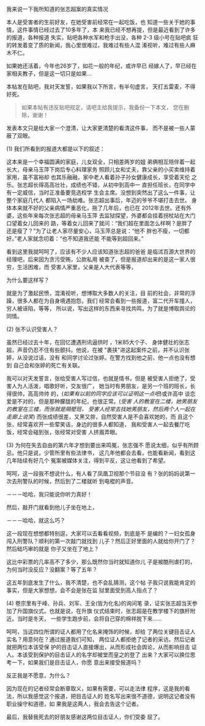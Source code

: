 我来说一下我所知道的张志超案的真实情况

本人是受害者的生前好友，在她受害前经常在一起吃饭，也
知道一些关于她的事情，这件事情已经过去了10多年了，本
来我已经不想再提，但是最近看到了许多的报道，各种报道
失实，贴吧各种水军和枪手出没，各种 2-3 级小号在贴吧疯
狂的转发着变了质的新闻，我心里很难过，我难过有些人混
淆视听，难过有些人麻木不仁。

如果她还活着，今年也26岁了，如花一般的年纪，或许早已
经嫁人了，早已经在家相夫教子，但是这一切只是如果...

本帖发在贴吧，我对天发誓，如果我以下所言，有半句虚言，
天打五雷麦，不得好死。

> 如果本帖有违反贴吧规定，请吧主给我提示，我备份一下本文，
您在删除，谢谢！

发表本文只是给大家一个澄清，让大家更清楚的看清这件事，
而不是被一些人蒙蔽了双眼。

(1) 我们所看到的报道大都是以下的叙述：

这本来是一个幸福圆满的家庭，儿女双全，只相差两岁的姐
弟俩相互陪伴着一起长大，母亲马玉萍下岗后专心料理家务
照顾儿女和丈夫，靠父亲的小买卖维持着家用，虽不富裕却
也其乐融融，家中老人看着孙子孙女健康成长，享受着天伦
之乐。张志超长得高高壮壮，成绩也不错，从初中到高中一
直担任班长，在同学中有一定威信，当时正准备要竞选校学
生会主席。没想到突然出了这么一件事，让整个家庭几代人
都陷入一场劫难。张志超出事后，年迈的爷爷不堪打击去世。
身体本来就不好的父亲病情严重恶化，拖了几年后，也已在
2012年去世。还有外婆，这些年来每次张志超的母亲马玉萍
去监狱探望，外婆都会挂着拐杖站在大门口望着女儿回来的
路，等着女儿回来了就问：“我们超在里面怎么样啊？是胖了
还是瘦了？”为了让老人家尽量安心，马玉萍总是说：“他不
胖也不瘦，一切都好。”老人家就念叨着：“也不知道我还能
不能等到超回来。”


看到这里我就呵呵了，应该有不少人应该知道张志超的爸爸
是临沭百源大世界的经理吧，后来因为贪污受贿，公款私用
被查了，但是报道却出来的是这一家人很穷，生活困难，而
受害人家里，父亲是人大代表等等，

为什么要这样写？

就是为了激起民愤，混淆视听，想博取大多数人的关注，目
前的社会，非常的浮躁，很多人都在为自身境遇抱怨，我们
经常会看到一些报道，富二代开车撞人，穷人被诬陷，等等，
所以说，写出这样的东西来寻找共鸣，为了就是博取舆论的
同情。

(2) 张不认识受害人？

虽然已经过去十年，在回忆遭遇刑讯逼供时 ，1米85大个子、
身体健壮的张志超，声音仍忍不住有些颤抖。他说，在被 
"裹挟"进这起案件之前，并不认识张婷，从没说过话，没有
和同学讨论过张婷。在警方找到他之前，他一点也没有想到
自己会和张婷的死亡有关联。

我可以对天发誓言，张给受害人写过信，也就是情书，但是
被受害人拒绝了，受害人为人活泼，唱歌好听，交友很广，
她当时有男朋友，是另一个班的班长，长得很帅，高高帅帅
的，(*如果有以前的同学应该可以证明这一点吧*)或许高中
谈恋爱是不对的，但是那种朦胧的年纪，也很正常。(*受害
人的教室在二楼，她男朋友的教室在三楼，而张就是隔壁班，
受害人经常去找她男朋友，然后两个人一起在走廊上说笑*)
而张成绩很差，又黑又胖，自然受害人是不会喜欢她的，而
且这个张，经常喜欢开一些荤笑话，身边的很多人都知道，
我和受害人一起去餐厅吃饭，经常会碰到张，张经常对受害
人挤眉弄眼。


(3) 为何在失去自由的第六年才想到要出来鸣冤，张志强不
愿说太细，似乎有所顾忌。他只是说，少管所里有些法律书，
这几年他都会去看，也能看新闻，看到这几年陆续有好几个
冤案被媒体关注，得到平反，这让他看到了希望。

呵呵，这一段我不想说什么，有人看了凤凰卫视那个节目没
有？张的妈妈说第一次去刑警队的时候，然后到了二楼就听
到电棍的声音。

－－－哈哈，我只能说你听力真好！

然后，敲开门就看到他儿子坐在地上，

－－－哈哈，就这么巧？

这一段现在想想都特别逗，大家可以去看看视频，到底是不
是编的？一妇女孤身闯入刑警队？顺利的第一次敲门就找到
儿子？然后正好里面的人就给你开门了？然后础巧审的就是
你子又坐在了地上？

这比中彩票的几率高不了多少，那么既然你当时就知道你儿
子是被酷刑虐打的，为何当时没反应？没翻案？等了五年？

这五年到底发生了什么，我不清楚，也不会乱猜测，这个帖
子我只说我能肯定的事实，但是大家想想，会不会是张在监
狱里面受到高人指点了？


(4) 卷宗里有于峰、孙兵、刘军、王全(皆为化名)的询问笔
录，证实张志超当天参加了升国旗仪式。也就是说，在升旗
仪式结束时，张志超是在教学楼下的旗杆附近。当时是冬天，
一些学生跑步前，会将自己穿的棉祥脱下来......

呵呵，当这四位所谓的证人都用了化名来掩饰的时候，却给
了两位关键目击证人实名？用意何在？通过报道我们可知，
两位证人都拒绝了记者的采访。然后记者就把两位本该受保
护的目击证人直接爆出，从而形成社会舆论，从而影响目击
证人。本该受到保护的目击证人的名字却被堂而皇之的登了
出来？大家可以换位思考一下，如果我们是目击证人，你愿
意出来接受报道吗？

反正我是不愿意，为什么？

因为现在的记者经常会断章取义，如果有需要，可以走法律
程序，这是我的看法，所以我感觉这个报道，把目击证人的
姓名写出来很不道德，说明这记者没有职业操守和道德，如
果我是这两人，我会去告这个记者。

最后，我替我死去的好朋友感谢这两位目击证人，你们受委
屈了。
